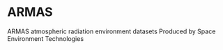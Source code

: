 # ARMAS
ARMAS atmospheric radiation environment datasets
Produced by Space Environment Technologies
